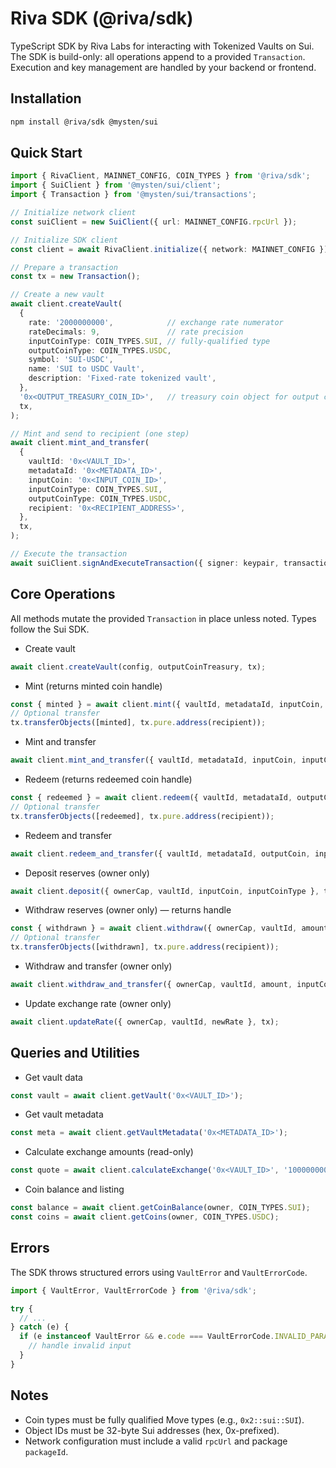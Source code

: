 # Riva SDK (@riva/sdk)

TypeScript SDK by Riva Labs for interacting with Tokenized Vaults on Sui. The SDK is build-only: all operations append to a provided `Transaction`. Execution and key management are handled by your backend or frontend.

## Installation

```bash
npm install @riva/sdk @mysten/sui
```

## Quick Start

```typescript
import { RivaClient, MAINNET_CONFIG, COIN_TYPES } from '@riva/sdk';
import { SuiClient } from '@mysten/sui/client';
import { Transaction } from '@mysten/sui/transactions';

// Initialize network client
const suiClient = new SuiClient({ url: MAINNET_CONFIG.rpcUrl });

// Initialize SDK client
const client = await RivaClient.initialize({ network: MAINNET_CONFIG });

// Prepare a transaction
const tx = new Transaction();

// Create a new vault
await client.createVault(
  {
    rate: '2000000000',            // exchange rate numerator
    rateDecimals: 9,               // rate precision
    inputCoinType: COIN_TYPES.SUI, // fully-qualified type
    outputCoinType: COIN_TYPES.USDC,
    symbol: 'SUI-USDC',
    name: 'SUI to USDC Vault',
    description: 'Fixed-rate tokenized vault',
  },
  '0x<OUTPUT_TREASURY_COIN_ID>',   // treasury coin object for output coin
  tx,
);

// Mint and send to recipient (one step)
await client.mint_and_transfer(
  {
    vaultId: '0x<VAULT_ID>',
    metadataId: '0x<METADATA_ID>',
    inputCoin: '0x<INPUT_COIN_ID>',
    inputCoinType: COIN_TYPES.SUI,
    outputCoinType: COIN_TYPES.USDC,
    recipient: '0x<RECIPIENT_ADDRESS>',
  },
  tx,
);

// Execute the transaction
await suiClient.signAndExecuteTransaction({ signer: keypair, transaction: tx });
```

## Core Operations

All methods mutate the provided `Transaction` in place unless noted. Types follow the Sui SDK.

- Create vault
```typescript
await client.createVault(config, outputCoinTreasury, tx);
```

- Mint (returns minted coin handle)
```typescript
const { minted } = await client.mint({ vaultId, metadataId, inputCoin, inputCoinType, outputCoinType }, tx);
// Optional transfer
tx.transferObjects([minted], tx.pure.address(recipient));
```

- Mint and transfer
```typescript
await client.mint_and_transfer({ vaultId, metadataId, inputCoin, inputCoinType, outputCoinType, recipient }, tx);
```

- Redeem (returns redeemed coin handle)
```typescript
const { redeemed } = await client.redeem({ vaultId, metadataId, outputCoin, inputCoinType, outputCoinType }, tx);
// Optional transfer
tx.transferObjects([redeemed], tx.pure.address(recipient));
```

- Redeem and transfer
```typescript
await client.redeem_and_transfer({ vaultId, metadataId, outputCoin, inputCoinType, outputCoinType, recipient }, tx);
```

- Deposit reserves (owner only)
```typescript
await client.deposit({ ownerCap, vaultId, inputCoin, inputCoinType }, tx);
```

- Withdraw reserves (owner only) — returns handle
```typescript
const { withdrawn } = await client.withdraw({ ownerCap, vaultId, amount, inputCoinType }, tx);
// Optional transfer
tx.transferObjects([withdrawn], tx.pure.address(recipient));
```

- Withdraw and transfer (owner only)
```typescript
await client.withdraw_and_transfer({ ownerCap, vaultId, amount, inputCoinType, recipient }, tx);
```

- Update exchange rate (owner only)
```typescript
await client.updateRate({ ownerCap, vaultId, newRate }, tx);
```

## Queries and Utilities

- Get vault data
```typescript
const vault = await client.getVault('0x<VAULT_ID>');
```

- Get vault metadata
```typescript
const meta = await client.getVaultMetadata('0x<METADATA_ID>');
```

- Calculate exchange amounts (read-only)
```typescript
const quote = await client.calculateExchange('0x<VAULT_ID>', '1000000000', 'mint');
```

- Coin balance and listing
```typescript
const balance = await client.getCoinBalance(owner, COIN_TYPES.SUI);
const coins = await client.getCoins(owner, COIN_TYPES.USDC);
```

## Errors

The SDK throws structured errors using `VaultError` and `VaultErrorCode`.

```typescript
import { VaultError, VaultErrorCode } from '@riva/sdk';

try {
  // ...
} catch (e) {
  if (e instanceof VaultError && e.code === VaultErrorCode.INVALID_PARAMETERS) {
    // handle invalid input
  }
}
```

## Notes

- Coin types must be fully qualified Move types (e.g., `0x2::sui::SUI`).
- Object IDs must be 32-byte Sui addresses (hex, 0x-prefixed).
- Network configuration must include a valid `rpcUrl` and package `packageId`.

